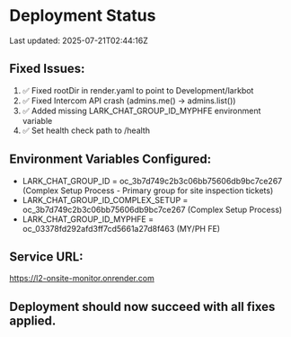 # Deployment Status

Last updated: 2025-07-21T02:44:16Z

## Fixed Issues:
1. ✅ Fixed rootDir in render.yaml to point to Development/larkbot
2. ✅ Fixed Intercom API crash (admins.me() -> admins.list())
3. ✅ Added missing LARK_CHAT_GROUP_ID_MYPHFE environment variable
4. ✅ Set health check path to /health

## Environment Variables Configured:
- LARK_CHAT_GROUP_ID = oc_3b7d749c2b3c06bb75606db9bc7ce267 (Complex Setup Process - Primary group for site inspection tickets)
- LARK_CHAT_GROUP_ID_COMPLEX_SETUP = oc_3b7d749c2b3c06bb75606db9bc7ce267 (Complex Setup Process)
- LARK_CHAT_GROUP_ID_MYPHFE = oc_03378fd292afd3ff7cd5661a27d8f463 (MY/PH FE)

## Service URL:
https://l2-onsite-monitor.onrender.com

## Deployment should now succeed with all fixes applied.